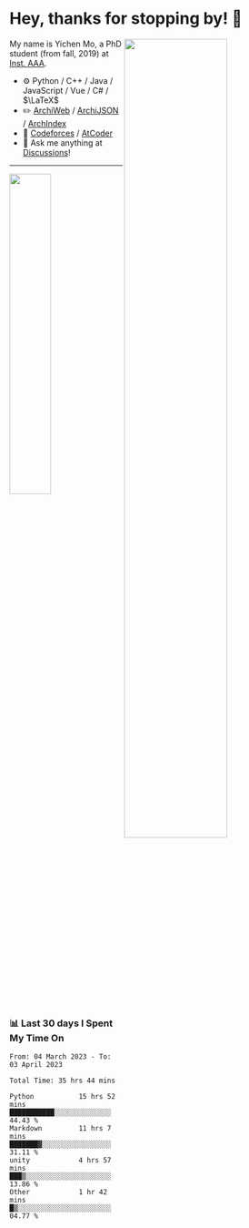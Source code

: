 # Hey, thanks for stopping by! 🦭

<picture>
    <source media="(prefers-color-scheme: dark)" srcset="https://github-readme-stats.vercel.app/api?username=amomorning&show_icons=true&theme=dark&hide=issues">
    <img align="right" width="60%" src="https://github-readme-stats.vercel.app/api?username=amomorning&show_icons=true&theme=graywhite&hide=issues">
</picture>


My name is Yichen Mo, a PhD student (from fall, 2019) at [Inst. AAA](https://archialgo.com).

-   :gear: Python / C++ / Java / JavaScript / Vue / C# / $\LaTeX$ 
-   :pencil2: [ArchiWeb](https://web.archialgo.com) / [ArchiJSON](https://www.food4rhino.com/en/app/archijson) / [ArchIndex](https://index.archialgo.com/) 
-   :abacus: [Codeforces](https://codeforces.com/profile/LaPluma) / [AtCoder](https://atcoder.jp/users/amomorning)
-   :thought_balloon: Ask me anything at [Discussions](https://github.com/amomorning/amomorning/discussions/new)!


---

<picture>
    <source media="(prefers-color-scheme: dark)" srcset="https://github-readme-stats.vercel.app/api/top-langs/?username=amomorning&hide=Mathematica,Jupyter%20Notebook&theme=dark&layout=compact">
    <img align="left" width="38%" src="https://github-readme-stats.vercel.app/api/top-langs/?username=amomorning&hide=Mathematica,Jupyter%20Notebook&theme=graywhite&layout=compact">
</picture>

  
### 📊 Last 30 days I Spent My Time On

<!--START_SECTION:waka-->

```text
From: 04 March 2023 - To: 03 April 2023

Total Time: 35 hrs 44 mins

Python           15 hrs 52 mins  ███████████░░░░░░░░░░░░░░   44.43 %
Markdown         11 hrs 7 mins   ███████▓░░░░░░░░░░░░░░░░░   31.11 %
unity            4 hrs 57 mins   ███▒░░░░░░░░░░░░░░░░░░░░░   13.86 %
Other            1 hr 42 mins    █▒░░░░░░░░░░░░░░░░░░░░░░░   04.77 %
```

<!--END_SECTION:waka-->　　
